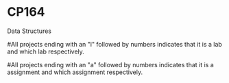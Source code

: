 # CP164
Data Structures

#All projects ending with an "l" followed by numbers indicates that it is a lab and which lab respectively.

#All projects ending with an "a" followed by numbers indicates that it is a assignment and which assignment respectively.
